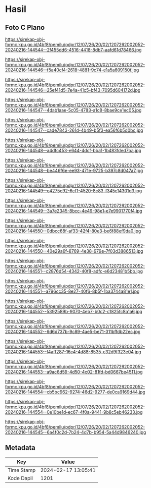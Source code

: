 # Hasil

## Foto C Plano

https://sirekap-obj-formc.kpu.go.id/4bf8/pemilu/pdpr/12/07/26/20/02/1207262002052-20240216-144544--2f455dd6-4516-4418-8db7-aafd61d78466.jpg

https://sirekap-obj-formc.kpu.go.id/4bf8/pemilu/pdpr/12/07/26/20/02/1207262002052-20240216-144546--f5a40cf4-2618-4881-9c74-e1a5a609150f.jpg

https://sirekap-obj-formc.kpu.go.id/4bf8/pemilu/pdpr/12/07/26/20/02/1207262002052-20240216-144546--25ef41d5-7e4a-41c5-bf43-7095d604172d.jpg

https://sirekap-obj-formc.kpu.go.id/4bf8/pemilu/pdpr/12/07/26/20/02/1207262002052-20240216-144547--4dab1aae-5c05-4783-a1c8-8bae9ce1ec05.jpg

https://sirekap-obj-formc.kpu.go.id/4bf8/pemilu/pdpr/12/07/26/20/02/1207262002052-20240216-144547--cade7843-261d-4b49-b5f3-ea56f6b5d0bc.jpg

https://sirekap-obj-formc.kpu.go.id/4bf8/pemilu/pdpr/12/07/26/20/02/1207262002052-20240216-144548--a4dfc453-e644-4dcf-bba1-1b483fded7ba.jpg

https://sirekap-obj-formc.kpu.go.id/4bf8/pemilu/pdpr/12/07/26/20/02/1207262002052-20240216-144548--be446f6e-ee93-471e-9725-b397c8d047a7.jpg

https://sirekap-obj-formc.kpu.go.id/4bf8/pemilu/pdpr/12/07/26/20/02/1207262002052-20240216-144549--c4275e92-6cf1-4520-8c83-f345c14301d3.jpg

https://sirekap-obj-formc.kpu.go.id/4bf8/pemilu/pdpr/12/07/26/20/02/1207262002052-20240216-144549--3a7e2345-8bcc-4e49-98e1-e7e9901770f4.jpg

https://sirekap-obj-formc.kpu.go.id/4bf8/pemilu/pdpr/12/07/26/20/02/1207262002052-20240216-144550--0dbcc68f-af33-42f4-80e3-be6f88ef9da0.jpg

https://sirekap-obj-formc.kpu.go.id/4bf8/pemilu/pdpr/12/07/26/20/02/1207262002052-20240216-144550--40e29a6f-8769-4e38-979e-7f03d3886513.jpg

https://sirekap-obj-formc.kpu.go.id/4bf8/pemilu/pdpr/12/07/26/20/02/1207262002052-20240216-144551--c2876d54-4342-40f8-adfc-e6d23481b5bb.jpg

https://sirekap-obj-formc.kpu.go.id/4bf8/pemilu/pdpr/12/07/26/20/02/1207262002052-20240216-144551--a796cc35-8e27-40f6-8b5f-1ba3744a81e1.jpg

https://sirekap-obj-formc.kpu.go.id/4bf8/pemilu/pdpr/12/07/26/20/02/1207262002052-20240216-144552--5392589b-9070-4eb7-b0c2-c1825fc8a1a6.jpg

https://sirekap-obj-formc.kpu.go.id/4bf8/pemilu/pdpr/12/07/26/20/02/1207262002052-20240216-144552--6d6d737b-9c89-4ae5-be71-311bffdb22ec.jpg

https://sirekap-obj-formc.kpu.go.id/4bf8/pemilu/pdpr/12/07/26/20/02/1207262002052-20240216-144553--f4aff287-16c4-4d88-8535-c32d9f323e04.jpg

https://sirekap-obj-formc.kpu.go.id/4bf8/pemilu/pdpr/12/07/26/20/02/1207262002052-20240216-144553--a9ac6d59-4d50-4c02-81fd-bd0667be4511.jpg

https://sirekap-obj-formc.kpu.go.id/4bf8/pemilu/pdpr/12/07/26/20/02/1207262002052-20240216-144554--cb5bc962-9274-46d2-9277-de0ca9169d44.jpg

https://sirekap-obj-formc.kpu.go.id/4bf8/pemilu/pdpr/12/07/26/20/02/1207262002052-20240216-144554--0e10be1d-ec67-4f0a-9441-9b8c5eb46233.jpg

https://sirekap-obj-formc.kpu.go.id/4bf8/pemilu/pdpr/12/07/26/20/02/1207262002052-20240216-144545--6a4f0c2d-7b24-4d7b-b954-5a44d9846240.jpg


## Metadata

| Key        | Value               |
| ---------- | ------------------- |
| Time Stamp | 2024-02-17 13:05:41 |
| Kode Dapil | 1201                |



